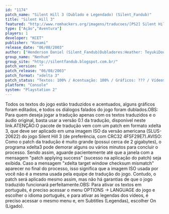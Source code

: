 ```yaml
---
id: "1174"
patch_name: "Silent Hill 3 (Dublado e Legendado) (Silent_Fandub)"
title: "Silent Hill 3"
featured: "http://www.romhackers.org/imagens/traducoes/[PS2] Silent Hill 3 - Legendado e Dublado - Silent_Fandub - 1.jpg"
type: ["Ação","Aventura"]
players: 1
developer: "KCET"
publisher: "Konami"
release_date: "06/08/2003"
author: ["Henderson Daniel (Silent_Fandub)Dubladores:Heather: TeyukiDouglas: Elitom SouzaClaudia: Zizibs ZeebasVincent: Bruno ShinkouLeonard: Marlo GeorgeLisa: Bianca UyemuraMulher do confessionário: Fernanda PrevedelloMulher da fita de áudio: SerenityLigador do Outro Mundo: Alexsandro MagalhãesGuia da Mansão Borley: Will ArrudaDeusa do esgoto: Priscila DastreVoz do Outro Mundo: Thiago MachadoAgradecimentos: Nisto, Rodrigo \"pirate\", Jean MSD, Adalton Fernando."]
group_name: "Nenhum"
group_site: "http://silentfandub.blogspot.com.br/"
patch_version: ""
patch_release: "06/08/2003"
patch_format: "xdelta 3"
patch_status: "Textos: 100% / Acentuação: 100% / Gráficos: ??? / Vídeos: 100% / Dublagem: 100%"
platform: "Console"
system: "Playstation 2"
---
```


Todos os textos do jogo estão traduzidos e acentuados, alguns gráficos foram editados, e todos os diálogos falados do jogo foram dublados.OBS: Para quem deseja jogar a tradução apenas com os textos traduzidos e o áudio original, basta usar a versão 0.1 da tradução, disponível neste link.ATENÇÃO:O pacote de tradução vem com um patch em formato xdelta 3, que deve ser aplicado em uma imagem ISO da versão americana (SLUS-20622) do jogo Silent Hill 3 (de preferência, com CRC32 4F5F29E7).AVISO: Como o patch da tradução é muito grande (possui cerca de 2 gigabytes), o programa xdelta3 pode demorar alguns ou vários minutos para concluir o processo. Sendo assim, aguarde pacientemente até que a janela com a mensagem "patch applying success" (sucesso na aplicação do patch) seja exibida. Caso a mensagem "xdelta target window checksum mismatch" aparecer no final do processo, isso significa que a imagem ISO usada por você não é a mesma usada pela equipe de tradução do jogo. Contudo, o patch será aplicado mesmo assim, mas não há garantias de que o jogo traduzido funcionará perfeitamente.OBS: Para ativar os textos em português, é preciso acessar o menu OPTIONS -> LANGUAGE do jogo e escolher o idioma português, e para ativar as legendas dos vídeos, é preciso acessar o mesmo menu e, em Subtitles (Legendas), escolher On (Ligado).